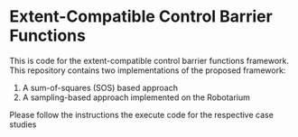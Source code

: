# Extent-Compatible Control Barrier Functions

This is code for the extent-compatible control barrier functions framework. This repository contains two implementations of the proposed framework:

  1. A sum-of-squares (SOS) based approach
  2. A sampling-based approach implemented on the Robotarium
  
Please follow the instructions the execute code for the respective case studies
